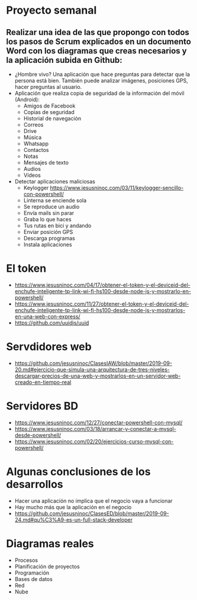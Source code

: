 # Proyecto semanal
## Realizar una idea de las que propongo con todos los pasos de Scrum explicados en un documento Word con los diagramas que creas necesarios y la aplicación subida en Github:
- ¿Hombre vivo? Una aplicación que hace preguntas para detectar que la persona está bien. También puede analizar imágenes, posiciones GPS, hacer preguntas al usuario.
- Aplicación que realiza copia de seguridad de la información del móvil (Android):
  - Amigos de Facebook
  - Copias de seguridad
  - Historial de navegación
  - Correos
  - Drive
  - Música
  - Whatsapp
  - Contactos
  - Notas
  - Mensajes de texto
  - Audios
  - Vídeos
- Detectar aplicaciones maliciosas
  - Keylogger https://www.jesusninoc.com/03/11/keylogger-sencillo-con-powershell/
  - Linterna se enciende sola
  - Se reproduce un audio
  - Envía mails sin parar
  - Graba lo que haces
  - Tus rutas en bici y andando
  - Enviar posición GPS
  - Descarga programas
  - Instala aplicaciones

# El token
* https://www.jesusninoc.com/04/17/obtener-el-token-y-el-deviceid-del-enchufe-inteligente-tp-link-wi-fi-hs100-desde-node-js-y-mostrarlo-en-powershell/
* https://www.jesusninoc.com/11/27/obtener-el-token-y-el-deviceid-del-enchufe-inteligente-tp-link-wi-fi-hs100-desde-node-js-y-mostrarlos-en-una-web-con-express/
* https://github.com/uuidjs/uuid

# Servdidores web
* https://github.com/jesusninoc/ClasesIAW/blob/master/2019-09-20.md#ejercicio-que-simula-una-arquitectura-de-tres-niveles-descargar-precios-de-una-web-y-mostrarlos-en-un-servidor-web-creado-en-tiempo-real

# Servidores BD
* https://www.jesusninoc.com/12/27/conectar-powershell-con-mysql/
* https://www.jesusninoc.com/03/18/arrancar-y-conectar-a-mysql-desde-powershell/
* https://www.jesusninoc.com/02/20/ejercicios-curso-mysql-con-powershell/

# Algunas conclusiones de los desarrollos
- Hacer una aplicación no implica que el negocio vaya a funcionar
- Hay mucho más que la aplicación en el negocio
- https://github.com/jesusninoc/ClasesED/blob/master/2019-09-24.md#qu%C3%A9-es-un-full-stack-developer

# Diagramas reales
- Procesos
- Planificación de proyectos
- Programación
- Bases de datos
- Red
- Nube
